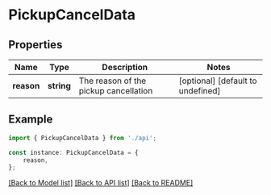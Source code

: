 # PickupCancelData


## Properties

Name | Type | Description | Notes
------------ | ------------- | ------------- | -------------
**reason** | **string** | The reason of the pickup cancellation | [optional] [default to undefined]

## Example

```typescript
import { PickupCancelData } from './api';

const instance: PickupCancelData = {
    reason,
};
```

[[Back to Model list]](../README.md#documentation-for-models) [[Back to API list]](../README.md#documentation-for-api-endpoints) [[Back to README]](../README.md)
